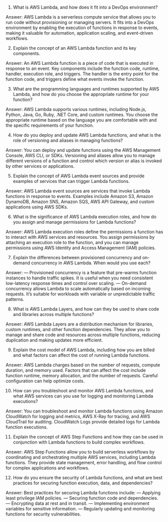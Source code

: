 1. What is AWS Lambda, and how does it fit into a DevOps environment?

Answer: AWS Lambda is a serverless compute service that allows you to run code without provisioning or managing servers. It fits into a DevOps environment by enabling the execution of functions in response to events, making it valuable for automation, application scaling, and event-driven workflows.

2. Explain the concept of an AWS Lambda function and its key components.

Answer: An AWS Lambda function is a piece of code that is executed in response to an event. Key components include the function code, runtime, handler, execution role, and triggers. The handler is the entry point for the function code, and triggers define what events invoke the function.

3. What are the programming languages and runtimes supported by AWS Lambda, and how do you choose the appropriate runtime for your function?

Answer: AWS Lambda supports various runtimes, including Node.js, Python, Java, Go, Ruby, .NET Core, and custom runtimes. You choose the appropriate runtime based on the language you are comfortable with and the specific requirements of your function.

4. How do you deploy and update AWS Lambda functions, and what is the role of versioning and aliases in managing functions?

Answer: You can deploy and update functions using the AWS Management Console, AWS CLI, or SDKs. Versioning and aliases allow you to manage different versions of a function and control which version or alias is invoked by other services or applications.

5. Explain the concept of AWS Lambda event sources and provide examples of services that can trigger Lambda functions.

Answer: AWS Lambda event sources are services that invoke Lambda functions in response to events. Examples include Amazon S3, Amazon DynamoDB, Amazon SNS, Amazon SQS, AWS API Gateway, and custom applications using AWS SDKs.

6. What is the significance of AWS Lambda execution roles, and how do you assign and manage permissions for Lambda functions?

Answer: AWS Lambda execution roles define the permissions a function has to interact with AWS services and resources. You assign permissions by attaching an execution role to the function, and you can manage permissions using AWS Identity and Access Management (IAM) policies.

7. Explain the differences between provisioned concurrency and on-demand concurrency in AWS Lambda. When would you use each?

Answer:
— Provisioned concurrency is a feature that pre-warms function instances to handle traffic spikes. It is useful when you need consistent low-latency response times and control over scaling.
— On-demand concurrency allows Lambda to scale automatically based on incoming requests. It’s suitable for workloads with variable or unpredictable traffic patterns.

8. What is AWS Lambda Layers, and how can they be used to share code and libraries across multiple functions?

Answer: AWS Lambda Layers are a distribution mechanism for libraries, custom runtimes, and other function dependencies. They allow you to manage and share code and resources across multiple functions, reducing duplication and making updates more efficient.

9. Explain the cost model of AWS Lambda, including how you are billed and what factors can affect the cost of running Lambda functions.

Answer: AWS Lambda charges based on the number of requests, compute duration, and memory used. Factors that can affect the cost include function runtime, memory allocation, and the number of requests. Careful configuration can help optimize costs.

10. How can you troubleshoot and monitor AWS Lambda functions, and what AWS services can you use for logging and monitoring Lambda executions?

Answer: You can troubleshoot and monitor Lambda functions using Amazon CloudWatch for logging and metrics, AWS X-Ray for tracing, and AWS CloudTrail for auditing. CloudWatch Logs provide detailed logs for Lambda function executions.

11. Explain the concept of AWS Step Functions and how they can be used in conjunction with Lambda functions to build complex workflows.

Answer: AWS Step Functions allow you to build serverless workflows by coordinating and orchestrating multiple AWS services, including Lambda functions. They provide state management, error handling, and flow control for complex applications and workflows.

12. How do you ensure the security of Lambda functions, and what are best practices for securing function execution, data, and dependencies?

Answer: Best practices for securing Lambda functions include:
— Applying least privilege IAM policies.
— Securing function code and dependencies.
— Encrypting data at rest and in transit.
— Implementing environment variables for sensitive information.
— Regularly updating and monitoring functions for security vulnerabilities.
